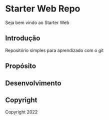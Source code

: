 # Starter Web Repo

Seja bem vindo ao Starter Web

## Introdução

Repositório simples para aprendizado com o git 

## Propósito

## Desenvolvimento

## Copyright
Copyright 2022
